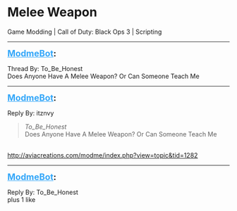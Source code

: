 # Melee Weapon
Game Modding | Call of Duty: Black Ops 3 | Scripting

---
<strong style="font-size: 1.4em;"><span style="text-decoration: underline;text-decoration-color: #34a7f9;"><span style="color:#34a7f9;">ModmeBot</span></span>:</strong>

<p>Thread By: To_Be_Honest<br />Does Anyone Have A Melee Weapon? Or Can Someone Teach Me</p>

---
<strong style="font-size: 1.4em;"><span style="text-decoration: underline;text-decoration-color: #34a7f9;"><span style="color:#34a7f9;">ModmeBot</span></span>:</strong>

<p>Reply By: itznvy<br /><blockquote><em>To_Be_Honest</em><br />Does Anyone Have A Melee Weapon? Or Can Someone Teach Me  </blockquote><br /> <a href="http://aviacreations.com/modme/index.php?view=topic&tid=1282">http://aviacreations.com/modme/index.php?view=topic&amp;tid=1282</a></p>

---
<strong style="font-size: 1.4em;"><span style="text-decoration: underline;text-decoration-color: #34a7f9;"><span style="color:#34a7f9;">ModmeBot</span></span>:</strong>

<p>Reply By: To_Be_Honest<br />plus 1 like</p>
